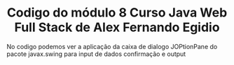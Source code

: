<h1 align="center"> Codigo do módulo 8 Curso Java Web Full Stack de Alex Fernando Egidio </h1>
No codigo podemos ver a aplicação da caixa de dialogo JOPtionPane do pacote javax.swing para input de dados confirmação e output
